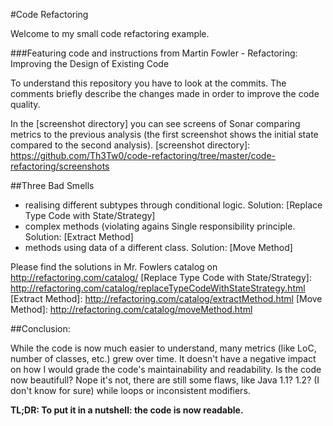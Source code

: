 #Code Refactoring

Welcome to my small code refactoring example.

###Featuring code and instructions from Martin Fowler - Refactoring: Improving the Design of Existing Code

To understand this repository you have to look at the commits. The comments briefly describe the changes made in order to improve the code quality.

In the [screenshot directory] you can see screens of Sonar comparing metrics to the previous analysis (the first screenshot shows the initial state compared to the second analysis).
[screenshot directory]: https://github.com/Th3Tw0/code-refactoring/tree/master/code-refactoring/screenshots

##Three Bad Smells
- realising different subtypes through conditional logic. Solution: [Replace Type Code with State/Strategy]
- complex methods (violating agains Single responsibility principle. Solution: [Extract Method]
- methods using data of a different class. Solution: [Move Method]

Please find the solutions in Mr. Fowlers catalog on http://refactoring.com/catalog/
[Replace Type Code with State/Strategy]: http://refactoring.com/catalog/replaceTypeCodeWithStateStrategy.html
[Extract Method]: http://refactoring.com/catalog/extractMethod.html
[Move Method]: http://refactoring.com/catalog/moveMethod.html

##Conclusion:

While the code is now much easier to understand, many metrics (like LoC, number of classes, etc.) grew over time. It doesn't have a negative impact on how I would grade the code's maintainability and readability.
Is the code now beautifull? Nope it's not, there are still some flaws, like Java 1.1? 1.2? (I don't know for sure) while loops or inconsistent modifiers.

<b>TL;DR: To put it in a nutshell: the code is now readable.</b>

